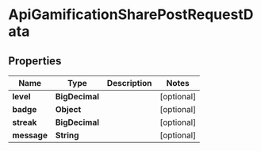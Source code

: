 

# ApiGamificationSharePostRequestData


## Properties

| Name | Type | Description | Notes |
|------------ | ------------- | ------------- | -------------|
|**level** | **BigDecimal** |  |  [optional] |
|**badge** | **Object** |  |  [optional] |
|**streak** | **BigDecimal** |  |  [optional] |
|**message** | **String** |  |  [optional] |



